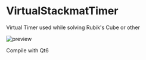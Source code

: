 # VirtualStackmatTimer
Virtual Timer used while solving Rubik's Cube or other

![preview](https://sebastienlabonne.dev/res/stackmatTimer/virtualStackmat.jpg)

Compile with Qt6
